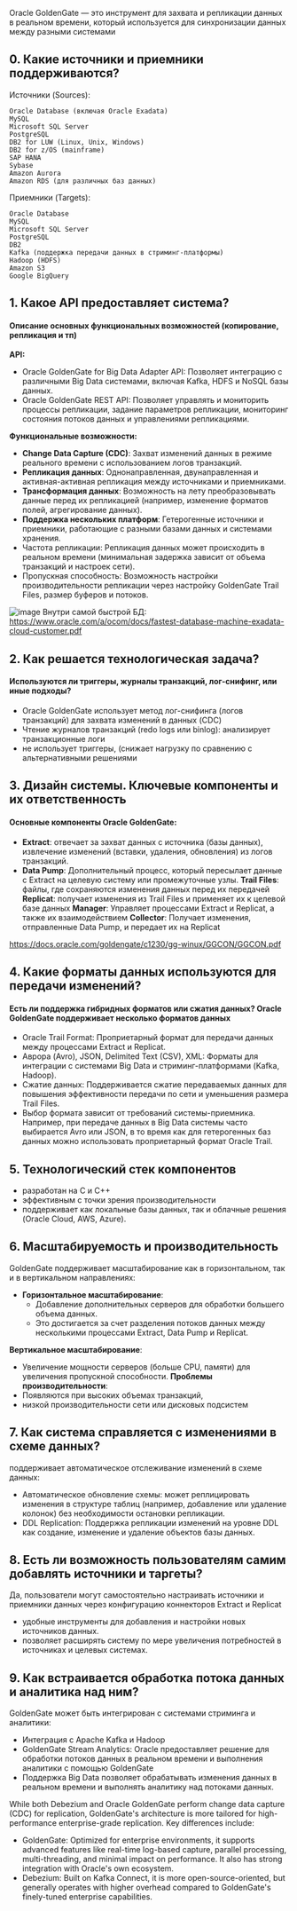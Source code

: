 Oracle GoldenGate — это инструмент для захвата и репликации данных в реальном времени, который используется для синхронизации данных между разными системами

## 0. Какие источники и приемники поддерживаются?
Источники (Sources):
```
Oracle Database (включая Oracle Exadata)
MySQL
Microsoft SQL Server
PostgreSQL
DB2 for LUW (Linux, Unix, Windows)
DB2 for z/OS (mainframe)
SAP HANA
Sybase
Amazon Aurora
Amazon RDS (для различных баз данных)
```

Приемники (Targets):
```
Oracle Database
MySQL
Microsoft SQL Server
PostgreSQL
DB2
Kafka (поддержка передачи данных в стриминг-платформы)
Hadoop (HDFS)
Amazon S3
Google BigQuery
```

## 1. Какое API предоставляет система?
#### Описание основных функциональных возможностей (копирование, репликация и тп)

**API:**

- Oracle GoldenGate for Big Data Adapter API: Позволяет интеграцию с различными Big Data системами, включая Kafka, HDFS и NoSQL базы данных.
- Oracle GoldenGate REST API: Позволяет управлять и мониторить процессы репликации, задание параметров репликации, мониторинг состояния потоков данных и управлениями репликациями.

**Функциональные возможности:**

- **Change Data Capture (CDC)**: Захват изменений данных в режиме реального времени с использованием логов транзакций.
- **Репликация данных**: Однонаправленная, двунаправленная и активная-активная репликация между источниками и приемниками.
- **Трансформация данных**: Возможность на лету преобразовывать данные перед их репликацией (например, изменение форматов полей, агрегирование данных).
- **Поддержка нескольких платформ**: Гетерогенные источники и приемники, работающие с разными базами данных и системами хранения.
- Частота репликации: Репликация данных может происходить в реальном времени (минимальная задержка зависит от объема транзакций и настроек сети).
- Пропускная способность: Возможность настройки производительности репликации через настройку GoldenGate Trail Files, размер буферов и потоков.

![image](https://github.com/user-attachments/assets/a2e247fe-58bd-4d8f-8d25-e56cb7ab8765)
Внутри самой быстрой БД: https://www.oracle.com/a/ocom/docs/fastest-database-machine-exadata-cloud-customer.pdf

## 2. Как решается технологическая задача? 
#### Используются ли триггеры, журналы транзакций, лог-снифинг, или иные подходы?

- Oracle GoldenGate использует метод лог-снифинга (логов транзакций) для захвата изменений в данных (CDC)
- Чтение журналов транзакций (redo logs или binlog): анализирует транзакционные логи
-  не использует триггеры, (снижает нагрузку по сравнению с альтернативными решениями
  
## 3. Дизайн системы. Ключевые компоненты и их ответственность
#### Основные компоненты Oracle GoldenGate:

- **Extract**: отвечает за захват данных с источника (базы данных), извлечение изменений (вставки, удаления, обновления) из логов транзакций.
- **Data Pump**: Дополнительный процесс, который пересылает данные с Extract на целевую систему или промежуточные узлы.
**Trail Files**: файлы, где сохраняются изменения данных перед их передачей
**Replicat**: получает изменения из Trail Files и применяет их к целевой базе данных
**Manager**: Управляет процессами Extract и Replicat, а также их взаимодействием
**Collector**: Получает изменения, отправленные Data Pump, и передает их на Replicat

https://docs.oracle.com/goldengate/c1230/gg-winux/GGCON/GGCON.pdf

## 4. Какие форматы данных используются для передачи изменений? 
#### Есть ли поддержка гибридных форматов или сжатия данных? Oracle GoldenGate поддерживает несколько форматов данных

- Oracle Trail Format: Проприетарный формат для передачи данных между процессами Extract и Replicat.
- Аврора (Avro), JSON, Delimited Text (CSV), XML: Форматы для интеграции с системами Big Data и стриминг-платформами (Kafka, Hadoop).
- Сжатие данных: Поддерживается сжатие передаваемых данных для повышения эффективности передачи по сети и уменьшения размера Trail Files.
- Выбор формата зависит от требований системы-приемника. Например, при передаче данных в Big Data системы часто выбирается Avro или JSON, в то время как для гетерогенных баз данных можно использовать проприетарный формат Oracle Trail.

## 5. Технологический стек компонентов
- разработан на C и C++
- эффективным с точки зрения производительности
- поддерживает как локальные базы данных, так и облачные решения (Oracle Cloud, AWS, Azure).

## 6. Масштабируемость и производительность
GoldenGate поддерживает масштабирование как в горизонтальном, так и в вертикальном направлениях:

- **Горизонтальное масштабирование**:
  - Добавление дополнительных серверов для обработки большего объема данных.
  - Это достигается за счет разделения потоков данных между несколькими процессами Extract, Data Pump и Replicat.
  
**Вертикальное масштабирование**: 
  - Увеличение мощности серверов (больше CPU, памяти) для увеличения пропускной способности.
**Проблемы производительности**:
  - Появляются при высоких объемах транзакций,
  - низкой производительности сети или дисковых подсистем

## 7. Как система справляется с изменениями в схеме данных?
поддерживает автоматическое отслеживание изменений в схеме данных:
- Автоматическое обновление схемы: может реплицировать изменения в структуре таблиц (например, добавление или удаление колонок) без необходимости остановки репликации.
- DDL Replication: Поддержка репликации изменений на уровне DDL как создание, изменение и удаление объектов базы данных.

## 8. Есть ли возможность пользователям самим добавлять источники и таргеты?
Да, пользователи могут самостоятельно настраивать источники и приемники данных через конфигурацию коннекторов Extract и Replicat
- удобные инструменты для добавления и настройки новых источников данных.
- позволяет расширять систему по мере увеличения потребностей в источниках и целевых системах.

## 9. Как встраивается обработка потока данных и аналитика над ним?
GoldenGate может быть интегрирован с системами стриминга и аналитики:
- Интеграция с Apache Kafka и Hadoop
- GoldenGate Stream Analytics: Oracle предоставляет решение для обработки потоков данных в реальном времени и выполнения аналитики с помощью GoldenGate
- Поддержка Big Data позволяет обрабатывать изменения данных в реальном времени и выполнять аналитику над потоками данных.


While both Debezium and Oracle GoldenGate perform change data capture (CDC) for replication, GoldenGate's architecture is more tailored for high-performance enterprise-grade replication. Key differences include:

- GoldenGate: Optimized for enterprise environments, it supports advanced features like real-time log-based capture, parallel processing, multi-threading, and minimal impact on performance. It also has strong integration with Oracle's own ecosystem.
- Debezium: Built on Kafka Connect, it is more open-source-oriented, but generally operates with higher overhead compared to GoldenGate's finely-tuned enterprise capabilities.

